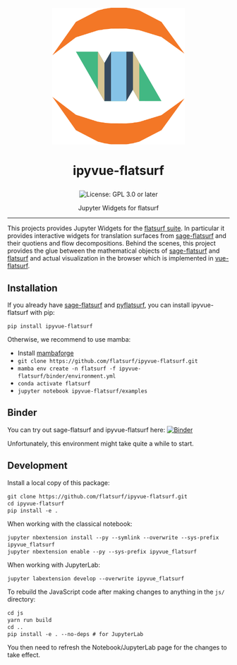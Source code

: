 <p align="center">
    <img alt="logo" src="https://github.com/flatsurf/ipyvue-flatsurf/raw/master/logo.svg?sanitize=true" width="300px">
</p>

<h1><p align="center">ipyvue-flatsurf</p></h1>

<p align="center">
  <img src="https://img.shields.io/badge/License-GPL_3.0_or_later-blue.svg" alt="License: GPL 3.0 or later">
</p>

<p align="center">Jupyter Widgets for flatsurf</p>
<hr>

This projects provides Jupyter Widgets for the [flatsurf suite](https://flatsurf.github.io). In particular it provides interactive widgets for translation surfaces from [sage-flatsurf](https://flatsurf.github.io/sage-flatsurf) and their quotiens and flow decompositions. Behind the scenes, this project provides the glue between the mathematical objects of [sage-flatsurf](https://flatsurf.github.io/sage-flatsurf) and [flatsurf](https://github.com/flatsurf/flatsurf) and actual visualization in the browser which is implemented in [vue-flatsurf](https://github.com/flatsurf/vue-flatsurf).

Installation
------------

If you already have [sage-flatsurf](https://github.com/flatsurf/sage-flatsurf) and [pyflatsurf](https://github.com/flatsurf/flatsurf), you can install ipyvue-flatsurf with pip:

    pip install ipyvue-flatsurf

Otherwise, we recommend to use mamba:

* Install [mambaforge](https://github.com/conda-forge/miniforge#mambaforge)
* `git clone https://github.com/flatsurf/ipyvue-flatsurf.git`
* `mamba env create -n flatsurf -f ipyvue-flatsurf/binder/environment.yml`
* `conda activate flatsurf`
* `jupyter notebook ipyvue-flatsurf/examples`

Binder
------

You can try out sage-flatsurf and ipyvue-flatsurf here: [![Binder](https://mybinder.org/badge_logo.svg)](https://mybinder.org/v2/gh/flatsurf/ipyvue-flatsurf/master?filepath=%2Fexamples)

Unfortunately, this environment might take quite a while to start.

Development
-----------

Install a local copy of this package:

    git clone https://github.com/flatsurf/ipyvue-flatsurf.git
    cd ipyvue-flatsurf
    pip install -e .

When working with the classical notebook:

    jupyter nbextension install --py --symlink --overwrite --sys-prefix ipyvue_flatsurf
    jupyter nbextension enable --py --sys-prefix ipyvue_flatsurf

When working with JupyterLab:

    jupyter labextension develop --overwrite ipyvue_flatsurf

To rebuild the JavaScript code after making changes to anything in the `js/`
directory:

    cd js
    yarn run build
    cd ..
    pip install -e . --no-deps # for JupyterLab

You then need to refresh the Notebook/JupyterLab page for the changes to take effect.
